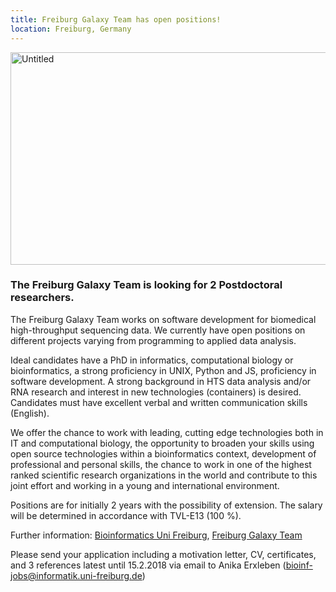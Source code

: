 ```yaml
---
title: Freiburg Galaxy Team has open positions!
location: Freiburg, Germany
---
```


<p class="multiple-img">
<a data-flickr-embed="true"  href="https://www.flickr.com/photos/134305289@N03/31768905991/in/album-72157671198874931/" title="Untitled"><img src="https://farm1.staticflickr.com/366/31768905991_508703bbeb_k.jpg" width="512" height="340" alt="Untitled"></a><script async src="//embedr.flickr.com/assets/client-code.js" charset="utf-8"></script>
</p>

### The Freiburg Galaxy Team is looking for 2 Postdoctoral researchers.

The Freiburg Galaxy Team works on software development for biomedical high-throughput sequencing data. We currently have open positions on different projects varying from programming to applied data analysis.

Ideal candidates have a PhD in informatics, computational biology or bioinformatics, a strong proficiency in UNIX, Python and JS, proficiency in software development. A strong background in HTS data analysis and/or RNA research and interest in new technologies (containers) is desired. Candidates must have excellent verbal and written communication skills (English).

We offer the chance to work with leading, cutting edge technologies both in IT and computational biology, the opportunity to broaden your skills using open source technologies within a bioinformatics context, development of professional and personal skills, the chance to work in one of the highest ranked scientific research organizations in the world and contribute to this joint effort and working in a young and international environment.

Positions are for initially 2 years with the possibility of extension. The salary will be determined in accordance with TVL-E13 (100 %).

Further information: [Bioinformatics Uni Freiburg](http://www.bioinf.uni-freiburg.de/), [Freiburg Galaxy Team](https://usegalaxy-eu.github.io/galaxy-freiburg/people/)

Please send your application including a motivation letter, CV, certificates, and 3 references latest until 15.2.2018 via email to Anika Erxleben (bioinf-jobs@informatik.uni-freiburg.de)
